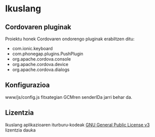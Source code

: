 Ikuslang
============

Cordovaren pluginak
-------------------

Proiektu honek Cordovaren ondorengo pluginak erabiltzen ditu:

* com.ionic.keyboard
* com.phonegap.plugins.PushPlugin
* org.apache.cordova.console
* org.apache.cordova.device
* org.apache.cordova.dialogs

Konfigurazioa
-------------

www/js/config.js fitxategian GCMren senderIDa jarri behar da.

Lizentzia
---------

Ikuslang aplikazioaren iturburu-kodeak [GNU General Public License v3](http://www.gnu.org/licenses/gpl.html) lizentzia dauka
